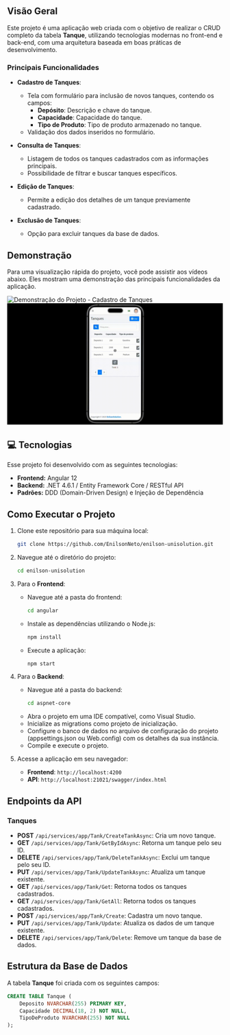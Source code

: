 ## Visão Geral

Este projeto é uma aplicação web criada com o objetivo de realizar o CRUD completo da tabela **Tanque**, utilizando tecnologias modernas no front-end e back-end, com uma arquitetura baseada em boas práticas de desenvolvimento.

### Principais Funcionalidades

- **Cadastro de Tanques**: 
  - Tela com formulário para inclusão de novos tanques, contendo os campos:
    - **Depósito**: Descrição e chave do tanque.
    - **Capacidade**: Capacidade do tanque.
    - **Tipo de Produto**: Tipo de produto armazenado no tanque.
  - Validação dos dados inseridos no formulário.

- **Consulta de Tanques**: 
  - Listagem de todos os tanques cadastrados com as informações principais.
  - Possibilidade de filtrar e buscar tanques específicos.

- **Edição de Tanques**: 
  - Permite a edição dos detalhes de um tanque previamente cadastrado.

- **Exclusão de Tanques**: 
  - Opção para excluir tanques da base de dados.

## Demonstração

Para uma visualização rápida do projeto, você pode assistir aos vídeos abaixo. Eles mostram uma demonstração das principais funcionalidades da aplicação.

![Demonstração do Projeto - Cadastro de Tanques](angular/src/assets/img/computer.gif)
![Demonstração do Projeto - Consulta e Edição de Tanques](angular/src/assets/img/mobile.gif)

## 💻 Tecnologias

Esse projeto foi desenvolvido com as seguintes tecnologias:

- **Frontend:** Angular 12
- **Backend:** .NET 4.6.1 / Entity Framework Core / RESTful API
- **Padrões:** DDD (Domain-Driven Design) e Injeção de Dependência

## Como Executar o Projeto

1. Clone este repositório para sua máquina local:
    ```bash
    git clone https://github.com/EnilsonNeto/enilson-unisolution.git
    ```

2. Navegue até o diretório do projeto:
    ```bash
    cd enilson-unisolution
    ```

3. Para o **Frontend**:
   - Navegue até a pasta do frontend:
     ```bash
     cd angular
     ```
   - Instale as dependências utilizando o Node.js:
     ```bash
     npm install
     ```
   - Execute a aplicação:
     ```bash
     npm start
     ```

4. Para o **Backend**:
   - Navegue até a pasta do backend:
     ```bash
     cd aspnet-core
     ```
   - Abra o projeto em uma IDE compatível, como Visual Studio.
   - Inicialize as migrations como projeto de inicialização.    
   - Configure o banco de dados no arquivo de configuração do projeto (appsettings.json ou Web.config) com os detalhes da sua instância.
   - Compile e execute o projeto.

5. Acesse a aplicação em seu navegador:
    - **Frontend**: `http://localhost:4200`
    - **API**: `http://localhost:21021/swagger/index.html`

## Endpoints da API

### Tanques

- **POST** `/api/services/app/Tank/CreateTankAsync`: Cria um novo tanque.
- **GET** `/api/services/app/Tank/GetByIdAsync`: Retorna um tanque pelo seu ID.
- **DELETE** `/api/services/app/Tank/DeleteTankAsync`: Exclui um tanque pelo seu ID.
- **PUT** `/api/services/app/Tank/UpdateTankAsync`: Atualiza um tanque existente.
- **GET** `/api/services/app/Tank/Get`: Retorna todos os tanques cadastrados.
- **GET** `/api/services/app/Tank/GetAll`: Retorna todos os tanques cadastrados.
- **POST** `/api/services/app/Tank/Create`: Cadastra um novo tanque.
- **PUT** `/api/services/app/Tank/Update`: Atualiza os dados de um tanque existente.
- **DELETE** `/api/services/app/Tank/Delete`: Remove um tanque da base de dados.

## Estrutura da Base de Dados

A tabela **Tanque** foi criada com os seguintes campos:

```sql
CREATE TABLE Tanque (
    Deposito NVARCHAR(255) PRIMARY KEY,
    Capacidade DECIMAL(18, 2) NOT NULL,
    TipoDeProduto NVARCHAR(255) NOT NULL
);
